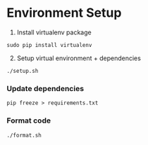# Environment Setup

1. Install virtualenv package

`sudo pip install virtualenv`

2. Setup virtual environment + dependencies

`./setup.sh`


### Update dependencies

`pip freeze > requirements.txt`


### Format code

`./format.sh`